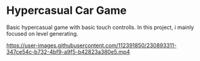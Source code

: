 # Hypercasual Car Game
 
Basic hypercasual game with basic touch controlls. In this project, i mainly focused on level generating.






https://user-images.githubusercontent.com/112391850/230893311-347ce54c-b732-4bf9-a9f5-b42823a380e5.mp4

